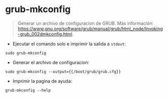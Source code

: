 # grub-mkconfig

> Generar un archivo de configuracion de GRUB.
> Más información: <https://www.gnu.org/software/grub/manual/grub/html_node/Invoking-grub_002dmkconfig.html>.

- Ejecutar el comando solo e imprimir la salida a `stdout`:

`sudo grub-mkconfig`

- Generar el archivo de configuracion:

`sudo grub-mkconfig --output={{/boot/grub/grub.cfg}}`

- Imprimir la pagina de ayuda:

`grub-mkconfig --help`

